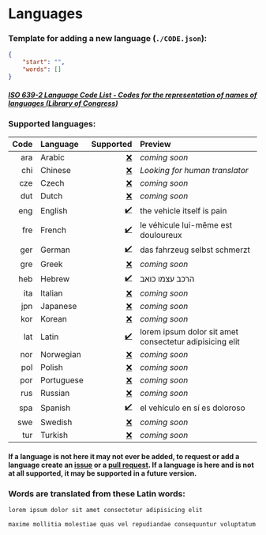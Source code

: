 # Languages
### Template for adding a new language (`./CODE.json`):
```json
{
    "start": "",
    "words": []
}
```
##### [ISO 639-2 Language Code List - Codes for the representation of names of languages (Library of Congress)](https://www.loc.gov/standards/iso639-2/php/code_list.php)
### Supported languages:
|Code|Language|Supported|Preview|
|-:|:-|-:|:-|
|ara|Arabic|[❌](https://github.com/aroary/lorem_ipsum/issues/new?title=language)|*coming soon*|
|chi|Chinese|[❌](https://github.com/aroary/lorem_ipsum/issues/new?title=language)|*Looking for human translator*|
|cze|Czech|[❌](https://github.com/aroary/lorem_ipsum/issues/new?title=language)|*coming soon*|
|dut|Dutch|[❌](https://github.com/aroary/lorem_ipsum/issues/new?title=language)|*coming soon*|
|eng|English|[✔️](https://github.com/aroary/lorem_ipsum/tree/main/languages/eng.json)|the vehicle itself is pain|
|fre|French|[✔️](https://github.com/aroary/lorem_ipsum/tree/main/languages/fre.json)|le véhicule lui-même est douloureux|
|ger|German|[✔️](https://github.com/aroary/lorem_ipsum/tree/main/languages/ger.json)|das fahrzeug selbst schmerzt|
|gre|Greek|[❌](https://github.com/aroary/lorem_ipsum/issues/new?title=language)|*coming soon*|
|heb|Hebrew|[✔️](https://github.com/aroary/lorem_ipsum/tree/main/languages/heb.json)|הרכב עצמו כואב|
|ita|Italian|[❌](https://github.com/aroary/lorem_ipsum/issues/new?title=language)|*coming soon*|
|jpn|Japanese|[❌](https://github.com/aroary/lorem_ipsum/issues/new?title=language)|*coming soon*|
|kor|Korean|[❌](https://github.com/aroary/lorem_ipsum/issues/new?title=language)|*coming soon*|
|lat|Latin|[✔️](https://github.com/aroary/lorem_ipsum/tree/main/languages/lat.json)|lorem ipsum dolor sit amet consectetur adipisicing elit|
|nor|Norwegian|[❌](https://github.com/aroary/lorem_ipsum/issues/new?title=language)|*coming soon*|
|pol|Polish|[❌](https://github.com/aroary/lorem_ipsum/issues/new?title=language)|*coming soon*|
|por|Portuguese|[❌](https://github.com/aroary/lorem_ipsum/issues/new?title=language)|*coming soon*|
|rus|Russian|[❌](https://github.com/aroary/lorem_ipsum/issues/new?title=language)|*coming soon*|
|spa|Spanish|[✔️](https://github.com/aroary/lorem_ipsum/tree/main/languages/spa.json)|el vehículo en sí es doloroso|
|swe|Swedish|[❌](https://github.com/aroary/lorem_ipsum/issues/new?title=language)|*coming soon*|
|tur|Turkish|[❌](https://github.com/aroary/lorem_ipsum/issues/new?title=language)|*coming soon*|
#### If a language is not here it may not ever be added, to request or add a language create an [issue](https://github.com/aroary/lorem_ipsum/issues) or a [pull request](https://github.com/aroary/lorem_ipsum/pulls). If a language is here and is not at all supported, it may be supported in a future version.
### Words are translated from these Latin words:
```txt
lorem ipsum dolor sit amet consectetur adipisicing elit

maxime mollitia molestiae quas vel repudiandae consequuntur voluptatum laborum numquam blanditiis harum quisquam eius sed odit fugiat iusto fuga praesentium optio eaque rerum Provident similique accusantium nemo autem Veritatis obcaecati tenetur iure earum ut molestias voluptate aliquam nihil eveniet aliquid culpa officia aut Impedit sit quaerat nesciunt ipsum debitis reprehenderit quia quo neque Ipsa eos sapiente officiis at excepturi expedita sint Sed quibusdam recusandae alias error adipisci amet Perspiciatis dolorem Officiis voluptates a cumque velit tempora Sit fugit doloribus temporibus enim commodi libero magni deleniti quod quam hic doloremque provident consectetur veniam ad omnis saepe voluptas pariatur est explicabo dolorum eligendi cupiditate maiores labore suscipit Nulla placeat Voluptatem non architecto ab laudantium modi minima sunt esse totam ratione exercitationem Possimus quis quasi qui corporis
```
<!-- ❌✔️ -->